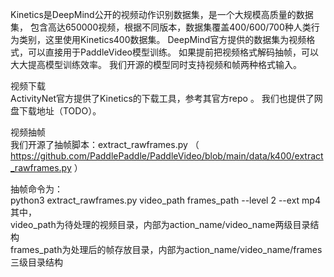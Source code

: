 Kinetics是DeepMind公开的视频动作识别数据集，是一个大规模高质量的数据集，
包含高达650000视频，根据不同版本，数据集覆盖400/600/700种人类行为类别，这里使用Kinetics400数据集。
DeepMind官方提供的数据集为视频格式，可以直接用于PaddleVideo模型训练。
如果提前把视频格式解码抽帧，可以大大提高模型训练效率。
我们开源的模型同时支持视频和帧两种格式输入。

视频下载  
ActivityNet官方提供了Kinetics的下载工具，参考其官方repo 。
我们也提供了网盘下载地址（TODO）。  

视频抽帧  
我们开源了抽帧脚本：extract_rawframes.py （ https://github.com/PaddlePaddle/PaddleVideo/blob/main/data/k400/extract_rawframes.py ）

抽帧命令为：  
python3 extract_rawframes.py  video_path   frames_path  --level 2 --ext mp4   
其中，  
video_path为待处理的视频目录，内部为action_name/video_name两级目录结构  
frames_path为处理后的帧存放目录，内部为action_name/video_name/frames三级目录结构
